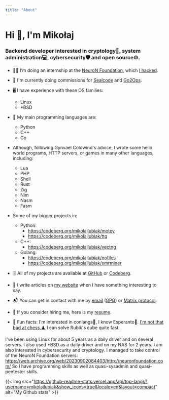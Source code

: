 ```yaml
---
title: "About"
---
```


# Hi 👋, I'm Mikołaj

### Backend developer interested in cryptology🔑, system administration💻, cybersecurity🛡 and open source🄯.

- 🧑‍💻️ I’m doing an internship at the [NeuroN Foundation](https://neuronfoundation.com/), which [I hacked](https://web.archive.org/web/20230902084403/http://neuronfoundation.com/).

- 📝 I'm currently doing commissions for [Sealcode](https://www.sealcode.it/) and [Go2Ops](https://go2ops.com/).

- 🖥 I have experience with these OS families:
	- Linux
	- \*BSD

- 🐍 My main programming languages are:
	- Python
	- C++
	- Go

- Although, following Gynvael Coldwind's advice, I wrote some hello world programs, HTTP servers, or games in many other languages, including:
	- Lua
	- PHP
	- Shell
	- Rust
	- Zig
	- Nim
	- Nasm
	- Fasm

- Some of my bigger projects in:
	- Python:
		- https://codeberg.org/mikolajlubiak/motey
		- https://codeberg.org/mikolajlubiak/ttg
	- C++:
		- https://codeberg.org/mikolajlubiak/vectng
	- Golang:
		- https://codeberg.org/mikolajlubiak/nofiles
		- https://codeberg.org/mikolajlubiak/xmrminer

- 🗄 All of my projects are available at [GitHub](https://github.com/mikolajlubiak) or [Codeberg](https://codeberg.org/mikolajlubiak).

- 📰 I write articles on [my website](https://lubiak.pages.dev/) when I have something interesting to say.

- 📬 You can get in contact with me by [email](mailto:lubiak@proton.me) ([GPG](https://keys.openpgp.org/search?q=lubiak%40proton.me)) or [Matrix protocol](https://matrix.to/#/@galanonim:matrix.org).

- 📄 If you consider hiring me, here is my [resume](https://lubiak.pages.dev/resume.pdf).

- 🎉 Fun facts: I'm interested in conlangs💬, I know Esperanto💚. [I'm not that bad at chess.♟️](https://lichess.org/@/funtoomen) I can solve Rubik's cube quite fast.

I've been using Linux for about 5 years as a daily driver and on several servers. I also used \*BSD as a daily driver and on my NAS for 2 years.
I am also interested in cybersecurity and cryptology. I managed to take control of the NeuroN Foundation servers: https://web.archive.org/web/20230902084403/http://neuronfoundation.com/
So I have programming skills as well as quasi-sysadmin and quasi-pentester skills.

{{< img src="https://github-readme-stats.vercel.app/api/top-langs?username=mikolajlubiak&show_icons=true&locale=en&layout=compact" alt="My Github stats" >}}
